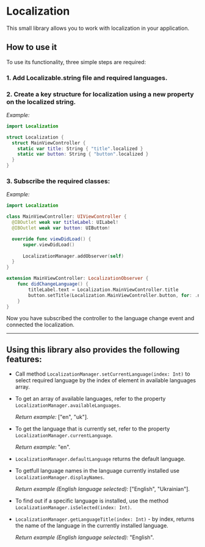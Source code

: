 # Localization

This small library allows you to work with localization in your application.

## How to use it

To use its functionality, three simple steps are required:

### **1. Add Localizable.string file and required languages.**

### **2. Create a key structure for localization using a new property on the localized string.**

*Example:*
  
```swift
import Localization

struct Localization {
  struct MainViewController {
    static var title: String { "title".localized }
    static var button: String { "button".localized }
  }
}
```

### **3. Subscribe the required classes:**

*Example:*

```swift
import Localization

class MainViewController: UIViewController {
  @IBOutlet weak var titleLabel: UILabel!
  @IBOutlet weak var button: UIButton!

  override func viewDidLoad() {
      super.viewDidLoad()
      
      LocalizationManager.addObserver(self) 
  }
}

extension MainViewController: LocalizationObserver {
    func didChangeLanguage() {
        titleLabel.text = Localization.MainViewController.title
        button.setTitle(Localization.MainViewController.button, for: .normal)
    }
}
```

Now you have subscribed the controller to the language change event and connected the localization.

____
## Using this library also provides the following features:
- Call method `LocalizationManager.setCurrentLanguage(index: Int)` to select required language by the index of element in available languages array.
- To get an array of available languages, refer to the property `LocalizationManager.availableLanguages`. 

    *Return example:* ["en", "uk"].
- To get the language that is currently set, refer to the property `LocalizationManager.currentLanguage`. 

    *Return example:* "en".
- `LocalizationManager.defaultLanguage` returns the default language.
- To getfull language names in the language currently installed use `LocalizationManager.displayNames`. 

    *Return example (English language selected):* ["English", "Ukrainian"].
- To find out if a specific language is installed, use the method `LocalizationManager.isSelected(index: Int)`.
- `LocalizationManager.getLanguageTitle(index: Int)` - by index, returns the name of the language in the currently installed language.

    *Return example (English language selected):* "English".

